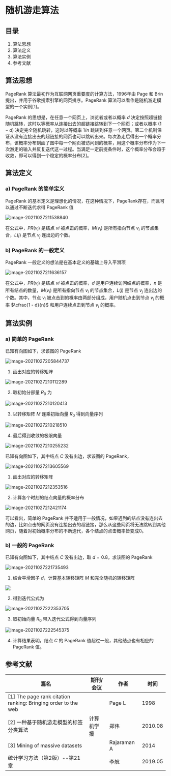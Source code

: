 # 随机游走算法

## 目录

1. 算法思想
2. 算法定义
3. 算法实例
4. 参考文献



## 算法思想

PageRank 算法最初作为互联网网页重要度的计算方法，1996年由 Page 和 Brin 提出，并用于谷歌搜索引擎的网页排序。PageRank 算法可以看作是随机游走模型的一个实例[1]。

PageRank 的思想是，在任意一个网页上，浏览者或者以概率 $d$ 决定按照超链接随机跳转，这时以等概率从连接出去的超链接跳转到下一个网页；或者以概率 $(1 - d)$ 决定完全随机跳转，这时以等概率 $1/n$ 跳转到任意一个网页。第二个机制保证从没有连接出去的超链接的网页也可以跳转出来。每次游走后得出一个概率分布，该概率分布刻画了图中每一个网页被访问到的概率，用这个概率分布作为下一次游走的输入并反复迭代这一过程。当满足一定前提条件时，这个概率分布会趋于收敛，即可以得到一个稳定的概率分布[2]。



## 算法定义

### a) PageRank 的简单定义

PageRank 的基本定义是理想化的情况，在这种情况下，PageRank存在，而且可以通过不断迭代求得 PageRank 值

![image-20211027211538840](image-20211027211538840.png)



在公式中，$PR(v_i)$ 是结点 $vi$ 被点击的概率，$M(v_i)$ 是所有指向节点 $v_i$ 的节点集合，$L(j)$ 是节点 $v_j$ 连出边的个数。



### b) PageRank 的一般定义

PageRank 一般定义的想法是在基本定义的基础上导入平滑项

![image-20211027211636157](image-20211027211636157.png)

在公式中，$PR(v_i)$ 是结点 $vi$ 被点击的概率，$d$ 是用户连续访问结点的概率，$n$ 是所有结点的数量，$M(v_i)$ 是所有指向节点 $v_i$ 的节点集合，$L(j)$ 是节点 $v_j$ 连出边的个数。其中，节点 $v_i$  被点击到的概率由两部分组成，用户随机点击到节点 $v_i$ 的概率 $\cfrac{1 - d}{n}$ 和用户连续点击到节点 $v_i$ 的概率。



## 算法实例

### a) 简单的 PageRank

已知有向图如下，求该图的 PageRank

![image-20211027205844737](image-20211027205844737.png)

1. 画出对应的转移矩阵

![image-20211027210112289](image-20211027210112289.png)

2. 取初始分部量 $R_0$ 为

![image-20211027210120413](image-20211027210120413.png)

3. 以转移矩阵 $M$ 连乘初始向量 $R_0$ 得到向量序列

![image-20211027210218510](image-20211027210218510.png)

4. 最后得到收敛的极限向量

![image-20211027210255232](image-20211027210255232.png)



已知有向图如下，其中结点 $C$ 没有出边，求该图的 PageRank，

![image-20211027213605569](image-20211027213605569.png)

1. 画出对应的转移矩阵

![image-20211027212353516](image-20211027212353516.png)



2. 计算各个时刻的结点向量的概率分布

![image-20211027212421174](image-20211027212421174.png)



可以看出，简单的 PageRank 并不适用于一般情况，如果遇到的结点没有连出去的边，比如点击的网页没有连接出去的超链接，那么从这些网页将无法跳转到其他网页，随着对初始概率分布的不断迭代，各个结点的点击概率皆变成0。



### b) 一般的 PageRank

已知有向图如下，其中结点 $C$ 没有出边，取 $d = 0.8$，求该图的 PageRank

![image-20211027221735493](image-20211027221735493.png)



1. 结合平滑因子 $d$，计算基本转移矩阵 $M$ 和完全随机的转移矩阵

![](image-20211027221844661.png)

2. 得到迭代公式为

![image-20211027222353705](image-20211027222353705.png)

3. 取初始向量 $R_0$ 带入迭代公式得到向量序列

![image-20211027222545375](image-20211027222545375.png)

4. 计算结果表明，结点 $C$ 的 PageRank 值超过一般，其他结点也有相应的 PageRank 值。



## 参考文献

| 篇名                                                         | 期刊/会议  | 作者        | 时间    |
| ------------------------------------------------------------ | ---------- | ----------- | ------- |
| [1] The page rank citation ranking: Bringing order to the web |            | Page L      | 1998    |
| [2] 一种基于随机游走模型的标签分类算法                       | 计算机学报 | 郑伟        | 2010.08 |
| [3] Mining of massive datasets                               |            | Rajaraman A | 2014    |
| 统计学习方法（第2版）--第21章                                |            | 李航        | 2019.05 |



